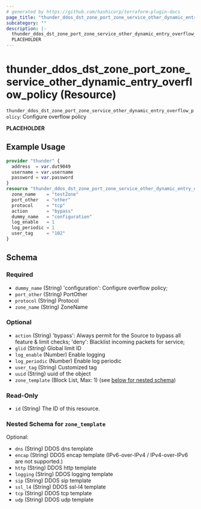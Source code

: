 ```yaml
---
# generated by https://github.com/hashicorp/terraform-plugin-docs
page_title: "thunder_ddos_dst_zone_port_zone_service_other_dynamic_entry_overflow_policy Resource - terraform-provider-thunder"
subcategory: ""
description: |-
  thunder_ddos_dst_zone_port_zone_service_other_dynamic_entry_overflow_policy: Configure overflow policy
  PLACEHOLDER
---
```


# thunder_ddos_dst_zone_port_zone_service_other_dynamic_entry_overflow_policy (Resource)

`thunder_ddos_dst_zone_port_zone_service_other_dynamic_entry_overflow_policy`: Configure overflow policy

__PLACEHOLDER__

## Example Usage

```terraform
provider "thunder" {
  address  = var.dut9049
  username = var.username
  password = var.password
}
resource "thunder_ddos_dst_zone_port_zone_service_other_dynamic_entry_overflow_policy" "thunder_ddos_dst_zone_port_zone_service_other_dynamic_entry_overflow_policy" {
  zone_name    = "testZone"
  port_other   = "other"
  protocol     = "tcp"
  action       = "bypass"
  dummy_name   = "configuration"
  log_enable   = 1
  log_periodic = 1
  user_tag     = "102"
}
```

<!-- schema generated by tfplugindocs -->
## Schema

### Required

- `dummy_name` (String) 'configuration': Configure overflow policy;
- `port_other` (String) PortOther
- `protocol` (String) Protocol
- `zone_name` (String) ZoneName

### Optional

- `action` (String) 'bypass': Always permit for the Source to bypass all feature & limit checks; 'deny': Blacklist incoming packets for service;
- `glid` (String) Global limit ID
- `log_enable` (Number) Enable logging
- `log_periodic` (Number) Enable log periodic
- `user_tag` (String) Customized tag
- `uuid` (String) uuid of the object
- `zone_template` (Block List, Max: 1) (see [below for nested schema](#nestedblock--zone_template))

### Read-Only

- `id` (String) The ID of this resource.

<a id="nestedblock--zone_template"></a>
### Nested Schema for `zone_template`

Optional:

- `dns` (String) DDOS dns template
- `encap` (String) DDOS encap template (IPv6-over-IPv4 / IPv4-over-IPv6 are not supported.)
- `http` (String) DDOS http template
- `logging` (String) DDOS logging template
- `sip` (String) DDOS sip template
- `ssl_l4` (String) DDOS ssl-l4 template
- `tcp` (String) DDOS tcp template
- `udp` (String) DDOS udp template


